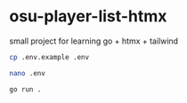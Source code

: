 # osu-player-list-htmx

small project for learning go + htmx + tailwind

```bash
cp .env.example .env

nano .env

go run .

```
